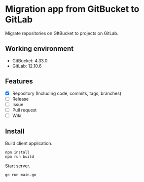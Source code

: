 # Migration app from GitBucket to GitLab

Migrate repositories on GItBucket to projects on GitLab.

## Working environment

- GitBucket: 4.33.0
- GitLab: 12.10.6

## Features

- [x] Repository (Including code, commits, tags, branches)
- [ ] Release
- [ ] Issue
- [ ] Pull request
- [ ] Wiki

## Install

Build client application.

    npm install
    npm run build

Start server.

    go run main.go
